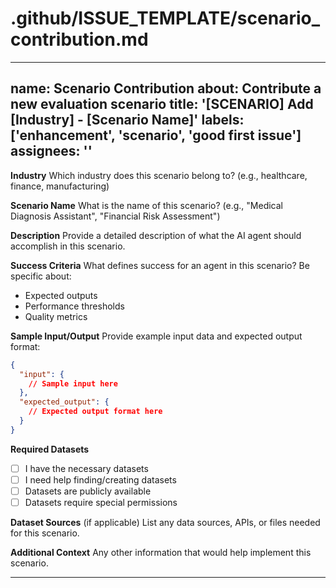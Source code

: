 # .github/ISSUE_TEMPLATE/scenario_contribution.md
---
name: Scenario Contribution
about: Contribute a new evaluation scenario
title: '[SCENARIO] Add [Industry] - [Scenario Name]'
labels: ['enhancement', 'scenario', 'good first issue']
assignees: ''
---

**Industry**
Which industry does this scenario belong to? (e.g., healthcare, finance, manufacturing)

**Scenario Name**
What is the name of this scenario? (e.g., "Medical Diagnosis Assistant", "Financial Risk Assessment")

**Description**
Provide a detailed description of what the AI agent should accomplish in this scenario.

**Success Criteria**
What defines success for an agent in this scenario? Be specific about:
- Expected outputs
- Performance thresholds
- Quality metrics

**Sample Input/Output**
Provide example input data and expected output format:

```json
{
  "input": {
    // Sample input here
  },
  "expected_output": {
    // Expected output format here
  }
}
```

**Required Datasets**
- [ ] I have the necessary datasets
- [ ] I need help finding/creating datasets
- [ ] Datasets are publicly available
- [ ] Datasets require special permissions

**Dataset Sources** (if applicable)
List any data sources, APIs, or files needed for this scenario.

**Additional Context**
Any other information that would help implement this scenario.

---